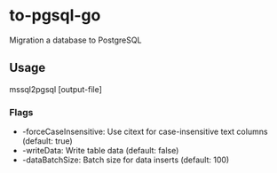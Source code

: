 # to-pgsql-go
Migration a database to PostgreSQL

## Usage

mssql2pgsql <sqlserver-connection-string> [output-file]

### Flags

- -forceCaseInsensitive: Use citext for case-insensitive text columns (default: true)
- -writeData: Write table data (default: false)
- -dataBatchSize: Batch size for data inserts (default: 100)
